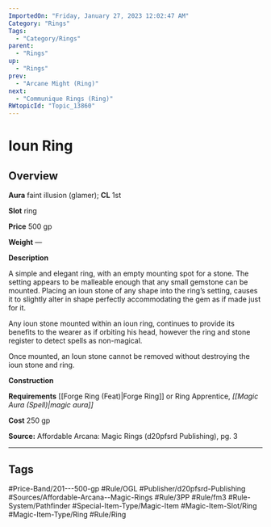 ```yaml
---
ImportedOn: "Friday, January 27, 2023 12:02:47 AM"
Category: "Rings"
Tags:
  - "Category/Rings"
parent:
  - "Rings"
up:
  - "Rings"
prev:
  - "Arcane Might (Ring)"
next:
  - "Communique Rings (Ring)"
RWtopicId: "Topic_13860"
---
```

# Ioun Ring
## Overview
**Aura** faint illusion (glamer); **CL** 1st

**Slot** ring

**Price** 500 gp

**Weight** —

**Description**

A simple and elegant ring, with an empty mounting spot for a stone. The setting appears to be malleable enough that any small gemstone can be mounted. Placing an ioun stone of any shape into the ring’s setting, causes it to slightly alter in shape perfectly accommodating the gem as if made just for it.

Any ioun stone mounted within an ioun ring, continues to provide its benefits to the wearer as if orbiting his head, however the ring and stone register to detect spells as non-magical.

Once mounted, an Ioun stone cannot be removed without destroying the ioun stone and ring.

**Construction**

**Requirements** [[Forge Ring (Feat)|Forge Ring]] or Ring Apprentice, *[[Magic Aura (Spell)|magic aura]]*

**Cost** 250 gp

**Source:** Affordable Arcana: Magic Rings (d20pfsrd Publishing), pg. 3


---
## Tags
#Price-Band/201---500-gp #Rule/OGL #Publisher/d20pfsrd-Publishing #Sources/Affordable-Arcana--Magic-Rings #Rule/3PP #Rule/fm3 #Rule-System/Pathfinder #Special-Item-Type/Magic-Item #Magic-Item-Slot/Ring #Magic-Item-Type/Ring #Rule/Ring

